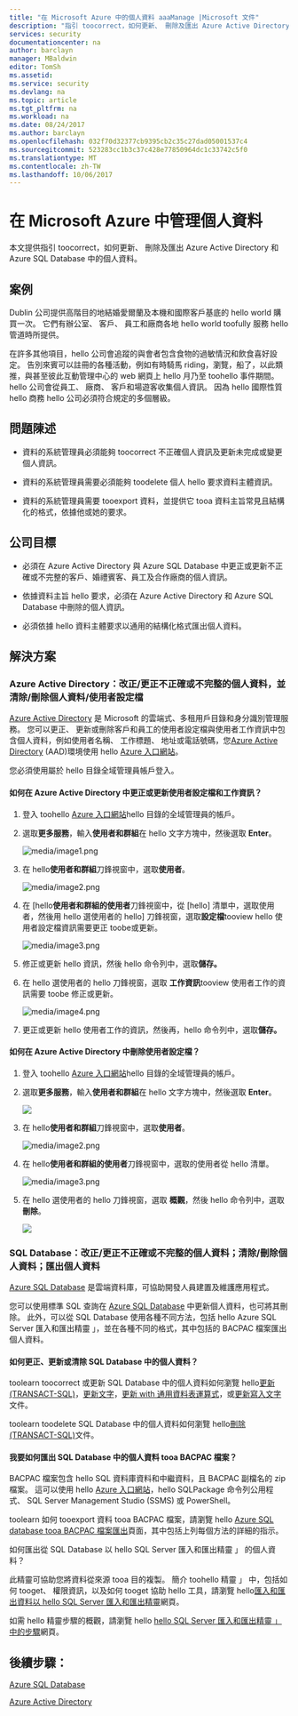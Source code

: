 ```yaml
---
title: "在 Microsoft Azure 中的個人資料 aaaManage |Microsoft 文件"
description: "指引 toocorrect，如何更新、 刪除及匯出 Azure Active Directory 和 Azure SQL Database 中的個人資料"
services: security
documentationcenter: na
author: barclayn
manager: MBaldwin
editor: TomSh
ms.assetid: 
ms.service: security
ms.devlang: na
ms.topic: article
ms.tgt_pltfrm: na
ms.workload: na
ms.date: 08/24/2017
ms.author: barclayn
ms.openlocfilehash: 032f70d32377cb9395cb2c35c27dad05001537c4
ms.sourcegitcommit: 523283cc1b3c37c428e77850964dc1c33742c5f0
ms.translationtype: MT
ms.contentlocale: zh-TW
ms.lasthandoff: 10/06/2017
---
```

# <a name="manage-personal-data-in-microsoft-azure"></a>在 Microsoft Azure 中管理個人資料

本文提供指引 toocorrect，如何更新、 刪除及匯出 Azure Active Directory 和 Azure SQL Database 中的個人資料。

## <a name="scenario"></a>案例

Dublin 公司提供高階目的地結婚愛爾蘭及本機和國際客戶基底的 hello world 購買一次。 它們有辦公室、 客戶、 員工和廠商各地 hello world toofully 服務 hello 管道時所提供。

在許多其他項目，hello 公司會追蹤的與會者包含食物的過敏情況和飲食喜好設定。 告別來賓可以註冊的各種活動，例如有時騎馬 riding，瀏覽，船了，以此類推，與甚至彼此互動管理中心的 web 網頁上 hello 月乃至 toohello 事件期間。 hello 公司會從員工、 廠商、 客戶和場遊客收集個人資訊。 因為 hello 國際性質 hello 商務 hello 公司必須符合規定的多個層級。

## <a name="problem-statement"></a>問題陳述

- 資料的系統管理員必須能夠 toocorrect 不正確個人資訊及更新未完成或變更個人資訊。

- 資料的系統管理員需要必須能夠 toodelete 個人 hello 要求資料主體資訊。

- 資料的系統管理員需要 tooexport 資料，並提供它 tooa 資料主旨常見且結構化的格式，依據他或她的要求。

## <a name="company-goals"></a>公司目標

- 必須在 Azure Active Directory 與 Azure SQL Database 中更正或更新不正確或不完整的客戶、婚禮賓客、員工及合作廠商的個人資訊。

- 依據資料主旨 hello 要求，必須在 Azure Active Directory 和 Azure SQL Database 中刪除的個人資訊。

- 必須依據 hello 資料主體要求以通用的結構化格式匯出個人資料。

## <a name="solutions"></a>解決方案

### <a name="azure-active-directory-rectifycorrect-inaccurate-or-incomplete-personal-data-and-erasedelete-personal-datauser-profiles"></a>Azure Active Directory：改正/更正不正確或不完整的個人資料，並清除/刪除個人資料/使用者設定檔

[Azure Active Directory](https://azure.microsoft.com/services/active-directory/) 是 Microsoft 的雲端式、多租用戶目錄和身分識別管理服務。
您可以更正、 更新或刪除客戶和員工的使用者設定檔與使用者工作資訊中包含個人資料，例如使用者名稱、 工作標題、 地址或電話號碼，您[Azure Active Directory](https://azure.microsoft.com/services/active-directory/) (AAD)環境使用 hello [Azure 入口網站](https://portal.azure.com/)。

您必須使用屬於 hello 目錄全域管理員帳戶登入。

#### <a name="how-do-i-correct-or-update-user-profile-and-work-information-in-azure-active-directory"></a>如何在 Azure Active Directory 中更正或更新使用者設定檔和工作資訊？

1. 登入 toohello [Azure 入口網站](https://portal.azure.com)hello 目錄的全域管理員的帳戶。

2. 選取**更多服務**，輸入**使用者和群組**在 hello 文字方塊中，然後選取  **Enter**。

    ![media/image1.png](media/manage-personal-data-azure/image001.png)

3. 在 hello**使用者和群組**刀鋒視窗中，選取**使用者**。

    ![media/image2.png](media/manage-personal-data-azure/image003.png)

4. 在 [hello**使用者和群組的使用者**刀鋒視窗中，從 [hello] 清單中，選取使用者，然後用 hello 選使用者的 hello] 刀鋒視窗，選取**設定檔**tooview hello 使用者設定檔資訊需要更正 toobe或更新。

    ![media/image3.png](media/manage-personal-data-azure/image005.png)

5. 修正或更新 hello 資訊，然後 hello 命令列中，選取**儲存。**

6.  在 hello 選使用者的 hello 刀鋒視窗，選取 **工作資訊**tooview 使用者工作的資訊需要 toobe 修正或更新。

    ![media/image4.png](media/manage-personal-data-azure/image007.png)

7. 更正或更新 hello 使用者工作的資訊，然後再，hello 命令列中，選取**儲存。**

#### <a name="how-do-i-delete-a-user-profile-in-azure-active-directory"></a>如何在 Azure Active Directory 中刪除使用者設定檔？

1. 登入 toohello [Azure 入口網站](https://portal.azure.com)hello 目錄的全域管理員的帳戶。

2. 選取**更多服務**，輸入**使用者和群組**在 hello 文字方塊中，然後選取  **Enter**。

    ![](media/manage-personal-data-azure/image001.png)

3. 在 hello**使用者和群組**刀鋒視窗中，選取**使用者**。

    ![media/image2.png](media/manage-personal-data-azure/image003.png)

4. 在 hello**使用者和群組的使用者**刀鋒視窗中，選取的使用者從 hello 清單。

    ![media/image3.png](media/manage-personal-data-azure/image007.png)

5. 在 hello 選使用者的 hello 刀鋒視窗，選取 **概觀**，然後 hello 命令列中，選取**刪除**。

    ![](media/manage-personal-data-azure/image013.png)

### <a name="sql-database-rectifycorrect-inaccurate-or-incomplete-personal-data-erasedelete-personal-data-export-personal-data"></a>SQL Database：改正/更正不正確或不完整的個人資料；清除/刪除個人資料；匯出個人資料 

[Azure SQL Database](https://azure.microsoft.com/services/sql-database/?v=16.50) 是雲端資料庫，可協助開發人員建置及維護應用程式。

您可以使用標準 SQL 查詢在 [Azure SQL Database](https://azure.microsoft.com/services/sql-database/?v=16.50) 中更新個人資料，也可將其刪除。 此外，可以從 SQL Database 使用各種不同方法，包括 hello Azure SQL Server 匯入和匯出精靈 」，並在各種不同的格式，其中包括的 BACPAC 檔案匯出個人資料。

#### <a name="how-do-i-correct-update-or-erase-personal-data-in-sql-database"></a>如何更正、更新或清除 SQL Database 中的個人資料？

toolearn toocorrect 或更新 SQL Database 中的個人資料如何瀏覽 hello[更新 (TRANSACT-SQL)](https://docs.microsoft.com/sql/t-sql/queries/update-transact-sql)，[更新文字](https://docs.microsoft.com/sql/t-sql/queries/updatetext-transact-sql)，[更新 with 通用資料表運算式](https://docs.microsoft.com/sql/t-sql/queries/with-common-table-expression-transact-sql)，或[更新寫入文字](https://docs.microsoft.com/sql/t-sql/queries/writetext-transact-sql)文件。

toolearn toodelete SQL Database 中的個人資料如何瀏覽 hello[刪除 (TRANSACT-SQL)](https://docs.microsoft.com/sql/t-sql/statements/delete-transact-sql)文件。

#### <a name="how-do-i-export-personal-data-tooa-bacpac-file-in-sql-database"></a>我要如何匯出 SQL Database 中的個人資料 tooa BACPAC 檔案？

BACPAC 檔案包含 hello SQL 資料庫資料和中繼資料，且 BACPAC 副檔名的 zip 檔案。 這可以使用 hello [Azure 入口網站](https://portal.azure.com/)，hello SQLPackage 命令列公用程式、 SQL Server Management Studio (SSMS) 或 PowerShell。

toolearn 如何 tooexport 資料 tooa BACPAC 檔案，請瀏覽 hello [Azure SQL database tooa BACPAC 檔案匯出](https://docs.microsoft.com/azure/sql-database/sql-database-export)頁面，其中包括上列每個方法的詳細的指示。

如何匯出從 SQL Database 以 hello SQL Server 匯入和匯出精靈 」 的個人資料？

此精靈可協助您將資料從來源 tooa 目的複製。 簡介 toohello 精靈 」 中，包括如何 tooget、 權限資訊，以及如何 tooget 協助 hello 工具，請瀏覽 hello[匯入和匯出資料以 hello SQL Server 匯入和匯出精靈](https://docs.microsoft.com/sql/integration-services/import-export-data/import-and-export-data-with-the-sql-server-import-and-export-wizard)網頁。

如需 hello 精靈步驟的概觀，請瀏覽 hello [hello SQL Server 匯入和匯出精靈 」 中的步驟](https://docs.microsoft.com/sql/integration-services/import-export-data/steps-in-the-sql-server-import-and-export-wizard)網頁。

## <a name="next-steps"></a>後續步驟：

[Azure SQL Database](https://azure.microsoft.com/services/sql-database/?v=16.50) 

[Azure Active Directory](https://azure.microsoft.com/services/active-directory/)

